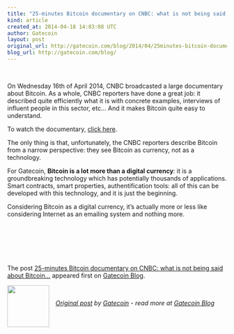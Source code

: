 ```yaml
---
title: "25-minutes Bitcoin documentary on CNBC: what is not being said about Bitcoin…"
kind: article
created_at: 2014-04-18 14:03:08 UTC
author: Gatecoin
layout: post
original_url: http://gatecoin.com/blog/2014/04/25minutes-bitcoin-documentary-cnbc-said-bitcoin/?utm_source=rss&amp;utm_medium=rss&amp;utm_campaign=25minutes-bitcoin-documentary-cnbc-said-bitcoin
blog_url: http://gatecoin.com/blog/
---
```

<br/><p>On Wednesday 16th of April 2014, CNBC broadcasted a large documentary about Bitcoin. As a whole, CNBC reporters have done a great job: it described quite efficiently what it is with concrete examples, interviews of influent people in this sector, etc&#8230; And it makes Bitcoin quite easy to understand.</p>
<p>To watch the documentary, <a title="CNBC Bitcoin Documentary" href="http://www.cnbc.com/id/101588166" target="_blank">click here</a>.</p>
<p>The only thing is that, unfortunately, the CNBC reporters describe Bitcoin from a narrow perspective: they see Bitcoin as currency, not as a technology.</p>
<p>For Gatecoin, <strong>Bitcoin is a lot more than a digital currency</strong>: it is a groundbreaking technology which has potentially thousands of applications. Smart contracts, smart properties, authentification tools: all of this can be developed with this technology, and it is just the beginning.</p>
<p>Considering Bitcoin as a digital currency, it&#8217;s actually more or less like considering Internet as an emailing system and nothing more.</p>
<p>&nbsp;</p>
<p>&nbsp;</p>
<p>&nbsp;</p>
<p>The post <a rel="nofollow" href="http://gatecoin.com/blog/2014/04/25minutes-bitcoin-documentary-cnbc-said-bitcoin/">25-minutes Bitcoin documentary on CNBC: what is not being said about Bitcoin&#8230;</a> appeared first on <a rel="nofollow" href="http://gatecoin.com/blog">Gatecoin Blog</a>.</p><div class="author">
  <img src="" style="width: 96px; height: 96;">
  <span style="position: absolute; padding: 32px 15px;">
    <i><a href="http://gatecoin.com/blog/2014/04/25minutes-bitcoin-documentary-cnbc-said-bitcoin/?utm_source=rss&amp;utm_medium=rss&amp;utm_campaign=25minutes-bitcoin-documentary-cnbc-said-bitcoin">Original post</a> by <a href="http://twitter.com/">Gatecoin</a> - read more at <a href="http://gatecoin.com/blog/">Gatecoin Blog</a></i>
  </span>
</div>
